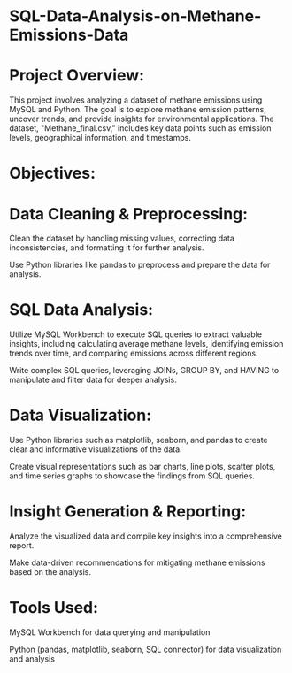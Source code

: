 # SQL-Data-Analysis-on-Methane-Emissions-Data
# Project Overview:
This project involves analyzing a dataset of methane emissions using MySQL and Python. The goal is to explore methane emission patterns, uncover trends, and provide insights for environmental applications. The dataset, "Methane_final.csv," includes key data points such as emission levels, geographical information, and timestamps.

# Objectives:

# Data Cleaning & Preprocessing:
 Clean the dataset by handling missing values, correcting data inconsistencies, and formatting it for further analysis.

Use Python libraries like pandas to preprocess and prepare the data for analysis.
# SQL Data Analysis:
 Utilize MySQL Workbench to execute SQL queries to extract valuable insights, including calculating average methane levels, identifying emission trends over time, and comparing emissions across different regions.

Write complex SQL queries, leveraging JOINs, GROUP BY, and HAVING to manipulate and filter data for deeper analysis.
# Data Visualization:
 Use Python libraries such as matplotlib, seaborn, and pandas to create clear and informative visualizations of the data.

Create visual representations such as bar charts, line plots, scatter plots, and time series graphs to showcase the findings from SQL queries.
# Insight Generation & Reporting:
 Analyze the visualized data and compile key insights into a comprehensive report.

Make data-driven recommendations for mitigating methane emissions based on the analysis.
# Tools Used:
 MySQL Workbench for data querying and manipulation

Python (pandas, matplotlib, seaborn, SQL connector) for data visualization and analysis
